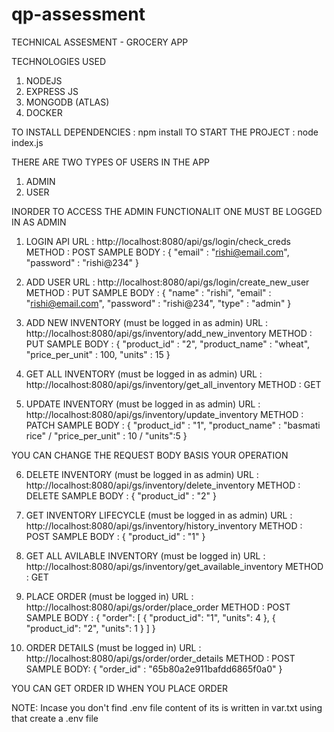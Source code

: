 # qp-assessment
TECHNICAL ASSESMENT - GROCERY APP

TECHNOLOGIES USED
1. NODEJS
2. EXPRESS JS
3. MONGODB (ATLAS)
4. DOCKER

 
TO INSTALL DEPENDENCIES : npm install
TO START THE  PROJECT : node index.js



THERE ARE TWO TYPES OF USERS IN THE APP
1. ADMIN
2. USER

INORDER TO ACCESS THE ADMIN FUNCTIONALIT ONE MUST BE LOGGED IN AS ADMIN

1. LOGIN API 
URL : http://localhost:8080/api/gs/login/check_creds
METHOD : POST
SAMPLE BODY : 
{
    "email" : "rishi@email.com",
    "password" : "rishi@234"
}


2. ADD USER
URL : http://localhost:8080/api/gs/login/create_new_user
METHOD : PUT
SAMPLE BODY : 
{
    "name" : "rishi",
    "email" : "rishi@email.com",
    "password" : "rishi@234",
    "type" : "admin"
}

3. ADD NEW INVENTORY (must be logged in as admin)
URL : http://localhost:8080/api/gs/inventory/add_new_inventory
METHOD : PUT
SAMPLE BODY : 
{
    "product_id" : "2",
    "product_name" : "wheat",
    "price_per_unit" : 100,
    "units" : 15
}

4. GET ALL INVENTORY (must be logged in as admin)
URL : http://localhost:8080/api/gs/inventory/get_all_inventory
METHOD : GET

5. UPDATE INVENTORY (must be logged in as admin)
URL : http://localhost:8080/api/gs/inventory/update_inventory
METHOD : PATCH
SAMPLE BODY :
{
    "product_id" : "1",
    "product_name" : "basmati rice" / "price_per_unit" : 10 / "units":5
}

YOU CAN CHANGE THE REQUEST BODY BASIS YOUR OPERATION 

6. DELETE INVENTORY (must be logged in as admin)
URL : http://localhost:8080/api/gs/inventory/delete_inventory
METHOD : DELETE
SAMPLE BODY : 
{
    "product_id" : "2"
}

7. GET INVENTORY LIFECYCLE (must be logged in as admin)
URL : http://localhost:8080/api/gs/inventory/history_inventory
METHOD : POST
SAMPLE BODY : 
{
    "product_id" : "1"
}

8. GET ALL AVILABLE INVENTORY (must be logged in)
URL : http://localhost:8080/api/gs/inventory/get_available_inventory
METHOD : GET

9. PLACE ORDER (must be logged in)
URL : http://localhost:8080/api/gs/order/place_order
METHOD : POST
SAMPLE BODY : 
{
    "order": [
        {
            "product_id": "1",
            "units": 4
        },
        {
            "product_id": "2",
            "units": 1
        }
    ]
}

10. ORDER DETAILS (must be logged in)
URL : http://localhost:8080/api/gs/order/order_details
METHOD : POST
SAMPLE BODY:
{
    "order_id" : "65b80a2e911bafdd6865f0a0"
}

YOU CAN GET ORDER ID WHEN YOU PLACE ORDER




NOTE: Incase you don't find .env file content of its is written in var.txt using that create a .env file